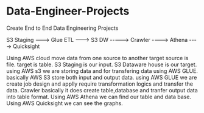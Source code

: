 # Data-Engineer-Projects
Create End to End Data Engineering Projects 

S3 Staging ---> Glue ETL ---> S3 DW -----> Crawler ----> Athena ----> Quicksight

Using AWS cloud move data from one source to another target
source is file.
target is table.
S3 Staging is our input.
S3 Dataware house is our target.
using AWS s3 we are storing data and for transfering data using AWS GLUE.
basically AWS S3 store both input and output data.
using AWS GLUE we are create job design and applly require transformation logics and transfer the data.
Crawler basically it does create table,database and tranfer output data into table format.
Using AWS Athena we can find our table and data base.
Using AWS Quicksight we can see the graphs.
